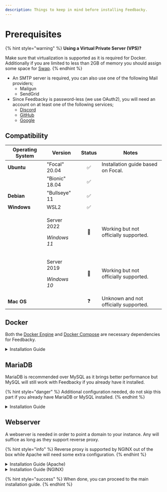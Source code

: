 ```yaml
---
description: Things to keep in mind before installing Feedbacky.
---
```


# Prerequisites

{% hint style="warning" %}
**Using a Virtual Private Server (VPS)?**

Make sure that virtualization is supported as it is required for Docker. Additionally if you are limited to less than 2GB of memory you should assign some space for [Swap](https://www.digitalocean.com/community/tutorials/how-to-add-swap-space-on-ubuntu-20-04).
{% endhint %}

* An SMTP server is required, you can also use one of the following Mail providers;
  * Mailgun
  * SendGrid
* Since Feedbacky is password-less (we use OAuth2), you will need an account on at least one of the following services;
  * [Discord](https://discord.com)
  * [GitHub](https://github.com)
  * [Google](https://www.google.com)

## Compatibility

| Operating System | Version                                        | Status | Notes                                 |
| ---------------- | ---------------------------------------------- | :----: | ------------------------------------- |
| **Ubuntu**       | "Focal" 20.04                                  |    ✅   | Installation guide based on Focal.    |
|                  | "Bionic" 18.04                                 |    ✅   |                                       |
| **Debian**       | "Bullseye" 11                                  |    ✅   |                                       |
| **Windows**      | WSL2                                           |    ✅   |                                       |
|                  | <p>​Server 2022 </p><p><em>Windows 11</em></p> |   🔧   | Working but not officially supported. |
|                  | <p>​Server 2019</p><p><em>Windows 10</em></p>  |   🔧   | Working but not officially supported. |
| **Mac OS**       |                                                |    ❓   | Unknown and not officially supported. |

## Docker

Both the [Docker Engine](https://docs.docker.com/engine/install/ubuntu/) and [Docker Compose](https://docs.docker.com/compose/install/) are necessary dependencies for Feedbacky.

<details>

<summary>Installation Guide</summary>

1\. Make sure that your system is up to date.

```
sudo apt update -y
```

2\. Docker requires some dependencies to be installed on your system.

```
 sudo apt install -y ca-certificates curl gnupg lsb-release
```

3\. Add Docker's official GPG key.

```
curl -fsSL https://download.docker.com/linux/ubuntu/gpg | sudo gpg --dearmor -o /usr/share/keyrings/docker-archive-keyring.gpg
```

4\. Use Docker's stable repository.

```
echo \
  "deb [arch=$(dpkg --print-architecture) signed-by=/usr/share/keyrings/docker-archive-keyring.gpg] https://download.docker.com/linux/ubuntu \
  $(lsb_release -cs) stable" | sudo tee /etc/apt/sources.list.d/docker.list > /dev/null
```

5\. Update your system.

```
sudo apt update -y
```

6\. Install Docker Engine and it's related packages.

```
sudo apt install -y docker-ce docker-ce-cli containerd.io
```

7\. Test that the Docker Engine was successfully installed.

```
sudo docker run hello-world
```

8\. Download the Docker Compose repository.

```
sudo curl -L "https://github.com/docker/compose/releases/download/1.29.2/docker-compose-$(uname -s)-$(uname -m)" -o /usr/local/bin/docker-compose
```

9\. Change the permission of downloaded Docker Compose binaries.

```
sudo chmod +x /usr/local/bin/docker-compose
```

10\. Test that Docker Compose was successfully installed.&#x20;

```
docker-compose --version
```

</details>

## MariaDB

MariaDB is recommended over MySQL as it brings better performance but MySQL will still work with Feedbacky if you already have it installed.

{% hint style="danger" %}
Additional configuration needed, do not skip this part if you already have MariaDB or MySQL installed.
{% endhint %}

<details>

<summary>Installation Guide</summary>

1\. Update your system.

```
sudo apt update -y
```

2\. Install the MariaDB server package.

```
sudo apt install -y mariadb-server
```

3\. Run and go through the security script.

```
sudo mysql_secure_installation
```

The script will ask you to set a root password, press `N` to skip it. The root password is already tied to the system on Ubuntu and changing it could result in MariaDB breaking.

Next we need to do some additional configuration, Docker will treat your container as a remote machine so we need to change the `bind-address` setting in order to accept non localhost connections.

4\. Edit your `50-server.cnf`.

```
sudo nano /etc/mysql/mariadb.conf.d/50-server.cnf
```

5\. Change the value of `bind-address` to `0.0.0.0`.

{% code title="50-server.cnf" %}
```
bind-address            = 0.0.0.0
```
{% endcode %}

6\. Save the file with `CTRL` + `S` and exit nano with `CTRL` + `C`.

7\. Restart MariaDB.

```
sudo systemctl restart mariadb-server
```

</details>

## Webserver

A webserver is needed in order to point a domain to your instance. Any will suffice as long as they support reverse proxy.

{% hint style="info" %}
Reverse proxy is supported by NGINX out of the box while Apache will need some extra configuration.
{% endhint %}

<details>

<summary>Installation Guide (Apache)</summary>

1\. Update your system.

```
sudo apt update -y
```

2\. Install the Apache package.

```
sudo apt install -y apache2
```

3\. Verify that Apache is running.

```
sudo systemctl status apache2
```

</details>

<details>

<summary>Installation Guide (NGINX)</summary>

1\. Update your system.

```
sudo apt update -y
```

2\. Install the NGINX package.

```
sudo apt install -y nginx
```

3\. Verify that NGINX is running.

```
sudo systemctl status nginx
```

</details>

{% hint style="success" %}
When done, you can proceed to the main installation guide.
{% endhint %}

